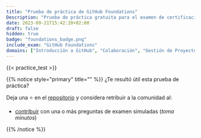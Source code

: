 ```yaml
---
title: "Prueba de práctica de GitHub Foundations"
Description: "Prueba de práctica gratuita para el examen de certificación GitHub Foundations."
date: 2023-09-21T15:42:20+02:00
draft: false
hidden: true
badge: "foundations_badge.png"
include_exam: "GitHub Foundations"
domains: ["Introducción a GitHub", "Colaboración", "Gestión de Proyectos", "Desarrollo Moderno"]
---
```


{{< practice_test >}}

{{% notice style="primary" title="" %}}
¿Te resultó útil esta prueba de práctica?

Deja una &#x2B50; en el [repositorio](https://github.com/FidelusAleksander/ghcertified) y considera retribuir a la comunidad al:  
- [contribuir](https://github.com/FidelusAleksander/ghcertified/blob/master/CONTRIBUTING.md) con una o más preguntas de examen simuladas (*toma minutos*)  

{{% /notice %}}

